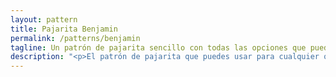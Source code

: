 ```yaml
---
layout: pattern
title: Pajarita Benjamin
permalink: /patterns/benjamin
tagline: Un patrón de pajarita sencillo con todas las opciones que puedas necesitar
description: "<p>El patrón de pajarita que puedes usar para cualquier ocasión.</p><p>Todas las opciones que puedas necesitar.</p>"
---
```

